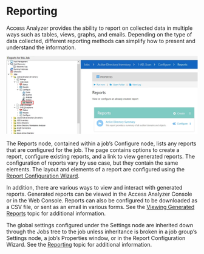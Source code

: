 # Reporting

Access Analyzer provides the ability to report on collected data in multiple ways such as tables,
views, graphs, and emails. Depending on the type of data collected, different reporting methods can
simplify how to present and understand the information.

![Reports node](../../../../static/img/product_docs/accessanalyzer/admin/report/reports.webp)

The Reports node, contained within a job’s Configure node, lists any reports that are configured for
the job. The page contains options to create a report, configure existing reports, and a link to
view generated reports. The configuration of reports vary by use case, but they contain the same
elements. The layout and elements of a report are configured using the
[Report Configuration Wizard](wizard/overview.md).

In addition, there are various ways to view and interact with generated reports. Generated reports
can be viewed in the Access Analyzer Console or in the Web Console. Reports can also be configured
to be downloaded as a CSV file, or sent as an email in various forms. See the
[Viewing Generated Reports](view.md) topic for additional information.

The global settings configured under the Settings node are inherited down through the Jobs tree to
the job unless inheritance is broken in a job group’s Settings node, a job’s Properties window, or
in the Report Configuration Wizard. See the [Reporting](../settings/reporting.md) topic for
additional information.

